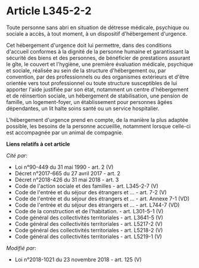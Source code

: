 # Article L345-2-2

Toute personne sans abri en situation de détresse médicale, psychique ou sociale a accès, à tout moment, à un dispositif
d'hébergement d'urgence.

Cet hébergement d'urgence doit lui permettre, dans des conditions d'accueil conformes à la dignité de la personne humaine et
garantissant la sécurité des biens et des personnes, de bénéficier de prestations assurant le gîte, le couvert et l'hygiène,
une première évaluation médicale, psychique et sociale, réalisée au sein de la structure d'hébergement ou, par convention,
par des professionnels ou des organismes extérieurs et d'être orientée vers tout professionnel ou toute structure
susceptibles de lui apporter l'aide justifiée par son état, notamment un centre d'hébergement et de réinsertion sociale, un
hébergement de stabilisation, une pension de famille, un logement-foyer, un établissement pour personnes âgées dépendantes,
un lit halte soins santé ou un service hospitalier.

L'hébergement d'urgence prend en compte, de la manière la plus adaptée possible, les besoins de la personne accueillie,
notamment lorsque celle-ci est accompagnée par un animal de compagnie.

**Liens relatifs à cet article**

_Cité par_:

  - Loi n°90-449 du 31 mai 1990 - art. 2 (V)
  - Décret n°2017-665 du 27 avril 2017 - art. 2
  - Décret n°2018-426 du 31 mai 2018 - art. 3
  - Code de l'action sociale et des familles - art. L345-2-7 (V)
  - Code de l'entrée et du séjour des étrangers et ... - art. 7-2 (V)
  - Code de l'entrée et du séjour des étrangers et ... - art. Annexe 7-1 (VD)
  - Code de l'entrée et du séjour des étrangers et ... - art. L744-7 (VD)
  - Code de la construction et de l'habitation. - art. L301-5-1 (V)
  - Code général des collectivités territoriales - art. L3641-5 (V)
  - Code général des collectivités territoriales - art. L5217-2 (V)
  - Code général des collectivités territoriales - art. L5218-2 (V)
  - Code général des collectivités territoriales - art. L5219-1 (V)

_Modifié par_:

  - Loi n°2018-1021 du 23 novembre 2018 - art. 125 (V)
